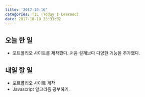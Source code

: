 ```yaml
---
title: '2017-10-10'
categories: TIL (Today I Learned)
date: 2017-10-10 23:33:32
---
```

## 오늘 한 일
  - 포트폴리오 사이트를 제작했다. 처음 설계보다 다양한 기능을 추가했다.

## 내일 할 일
  - 포트폴리오 사이트 제작
  - Javascript 알고리즘 공부하기.